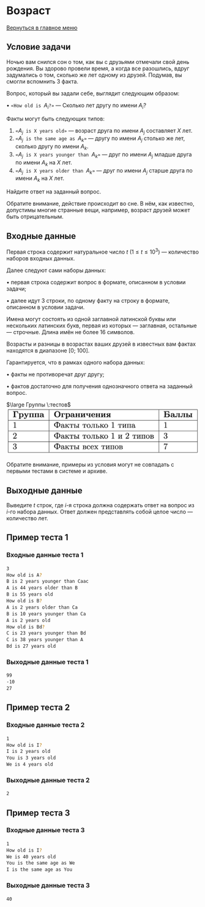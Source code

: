 # Возраст

[Вернуться в главное меню](../../../)

## Условие задачи

Ночью вам снился сон о том, как вы с друзьями отмечали свой день рождения. Вы здорово провели время, а когда все разошлись, вдруг задумались о том, сколько же лет одному из друзей. Подумав, вы смогли вспомнить 3 факта.

Вопрос, который вы задали себе, выглядит следующим образом:

• $\texttt{«How old is } A_i \texttt{?»}$ — Cколько лет другу по имени $A_i$?

Факты могут быть следующих типов:

1. $\texttt{«} A_j \texttt{ is X years old»}$ — возраст друга по имени $A_j$ составляет $X$ лет.
2. $\texttt{«} A_j \texttt{ is the same age as } A_k \texttt{»}$ — другу по имени $A_j$ столько же лет, сколько другу по имени $A_k$.
3. $\texttt{«} A_j \texttt{ is X years younger than } A_k \texttt{»}$ — друг по имени $A_j$ младше друга по имени $A_k$ на $X$ лет.
4. $\texttt{«} A_j \texttt{ is X years older than } A_k\texttt{»}$ — друг по имени $A_j$ старше друга по имени $A_k$ на $X$ лет.

Найдите ответ на заданный вопрос.

Обратите внимание, действие происходит во сне. В нём, как известно, допустимы многие странные вещи, например, возраст друзей может быть отрицательным.

## Входные данные

Первая строка содержит натуральное число $t$ $(1 \leq t \leq 10^3)$ — количество наборов входных данных.

Далее следуют сами наборы данных:

• первая строка содержит вопрос в формате, описанном в условии задачи;

• далее идут 3 строки, по одному факту на строку в формате, описанном в условии задачи.

Имена могут состоять из одной заглавной латинской буквы или нескольких латинских букв, первая из которых — заглавная, остальные — строчные. Длина имён не более 16 символов.

Возрасты и разницы в возрастах ваших друзей в известных вам фактах находятся в диапазоне [0; 100].

Гарантируется, что в рамках одного набора данных:

• факты не противоречат друг другу;

• фактов достаточно для получения однозначного ответа на заданный вопрос.

$\large Группы \:тестов$
![image](./image.png)

Обратите внимание, примеры из условия могут не совпадать с первыми тестами в системе и архиве.

## Выходные данные

Выведите $t$ строк, где $i$-я строка должна содержать ответ на вопрос из $i$-го набора данных. Ответ должен представлять собой целое число — количество лет.

## Пример теста 1

### Входные данные теста 1

```bash
3
How old is A?
B is 2 years younger than Caac
A is 44 years older than B
B is 55 years old
How old is B?
A is 2 years older than Ca
B is 10 years younger than Ca
A is 2 years old
How old is Bd?
C is 23 years younger than Bd
C is 38 years younger than A
Bd is 27 years old
```

### Выходные данные теста 1

```bash
99
-10
27
```

## Пример теста 2

### Входные данные теста 2

```bash
1
How old is I?
I is 2 years old
You is 3 years old
We is 4 years old
```

### Выходные данные теста 2

```bash
2
```

## Пример теста 3

### Входные данные теста 3

```bash
1
How old is I?
We is 40 years old
You is the same age as We
I is the same age as You
```

### Выходные данные теста 3

```bash
40
```
